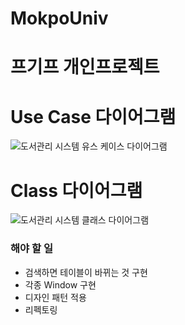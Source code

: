 # MokpoUniv
# 프기프 개인프로젝트  

# Use Case 다이어그램
![도서관리 시스템 유스 케이스 다이어그램](https://user-images.githubusercontent.com/57798944/141615317-f9e67df6-afd3-41b7-8651-28c2ffe37742.png)

# Class 다이어그램
![도서관리 시스템 클래스 다이어그램](https://user-images.githubusercontent.com/57798944/141615323-e843252f-b566-40d8-a173-80c2dbae4df7.png)

### 해야 할 일
- 검색하면 테이블이 바뀌는 것 구현
- 각종 Window 구현
- 디자인 패턴 적용
- 리펙토링
